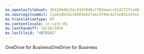 ```yaml
---
ms.openlocfilehash: d54106d623dc4347048cf78deeecc61d1727ce48
ms.sourcegitcommit: 11a61db54119503e82faec5f99c4273e8d1247e5
ms.translationtype: HT
ms.contentlocale: sr-Latn-RS
ms.lasthandoff: 10/16/2020
ms.locfileid: "4070162"
---
```

<span data-ttu-id="fdb8a-101">OneDrive for Business</span><span class="sxs-lookup"><span data-stu-id="fdb8a-101">OneDrive for Business</span></span>